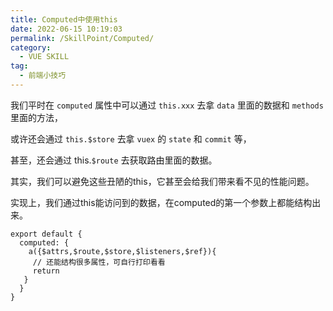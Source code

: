 ```yaml
---
title: Computed中使用this
date: 2022-06-15 10:19:03
permalink: /SkillPoint/Computed/
category:
  - VUE SKILL
tag:
  - 前端小技巧
---
```


我们平时在 `computed` 属性中可以通过 `this.xxx` 去拿 `data` 里面的数据和 `methods` 里面的方法，

或许还会通过 `this.$store` 去拿 `vuex` 的 `state` 和 `commit` 等，

甚至，还会通过 this.`$route` 去获取路由里面的数据。 

其实，我们可以避免这些丑陋的this，它甚至会给我们带来看不见的性能问题。

实现上，我们通过this能访问到的数据，在computed的第一个参数上都能结构出来。

```vue
export default {
  computed: {
    a({$attrs,$route,$store,$listeners,$ref}){
     // 还能结构很多属性，可自行打印看看
     return 
   }
  }
}
```
